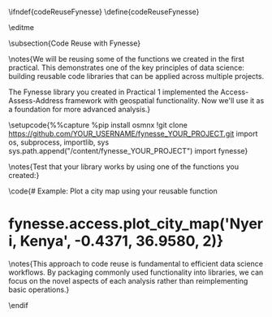 \ifndef{codeReuseFynesse}
\define{codeReuseFynesse}

\editme

\subsection{Code Reuse with Fynesse}

\notes{We will be reusing some of the functions we created in the first practical. This demonstrates one of the key principles of data science: building reusable code libraries that can be applied across multiple projects.

The Fynesse library you created in Practical 1 implemented the Access-Assess-Address framework with geospatial functionality. Now we'll use it as a foundation for more advanced analysis.}

\setupcode{%%capture
%pip install osmnx
!git clone https://github.com/YOUR_USERNAME/fynesse_YOUR_PROJECT.git
import os, subprocess, importlib, sys
sys.path.append("/content/fynesse_YOUR_PROJECT")
import fynesse}

\notes{Test that your library works by using one of the functions you created:}

\code{# Example: Plot a city map using your reusable function
# fynesse.access.plot_city_map('Nyeri, Kenya', -0.4371, 36.9580, 2)}

\notes{This approach to code reuse is fundamental to efficient data science workflows. By packaging commonly used functionality into libraries, we can focus on the novel aspects of each analysis rather than reimplementing basic operations.}

\endif
